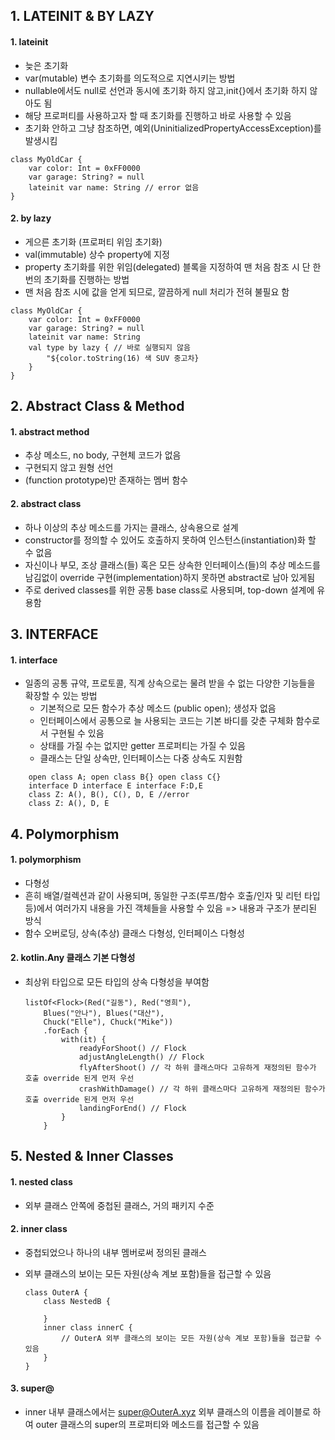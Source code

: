 ## 1. LATEINIT & BY LAZY

#### 1. lateinit

- 늦은 초기화
- var(mutable) 변수 초기화를 의도적으로 지연시키는 방법
- nullable에서도 null로 선언과 동시에 초기화 하지 않고,init{}에서 초기화 하지 않아도 됨
- 해당 프로퍼티를 사용하고자 할 때 초기화를 진행하고 바로 사용할 수 있음
- 초기화 안하고 그냥 참조하면, 예외(UninitializedPropertyAccessException)를 발생시킴

```
class MyOldCar {
    var color: Int = 0xFF0000
    var garage: String? = null
    lateinit var name: String // error 없음
}
```

#### 2. by lazy

- 게으른 초기화 (프로퍼티 위임 초기화)
- val(immutable) 상수 property에 지정
- property 초기화를 위한 위임(delegated) 블록을 지정하여 맨 처음 참조 시 단 한번의 초기화를 진행하는 방법
- 맨 처음 참조 시에 값을 얻게 되므로, 깔끔하게 null 처리가 전혀 불필요 함

```
class MyOldCar {
    var color: Int = 0xFF0000
    var garage: String? = null
    lateinit var name: String
    val type by lazy { // 바로 실행되지 않음
        "${color.toString(16) 색 SUV 중고차}
    }
}
```

## 2. Abstract Class & Method

#### 1. abstract method

- 추상 메소드, no body, 구현체 코드가 없음
- 구현되지 않고 원형 선언
- (function prototype)만 존재하는 멤버 함수

#### 2. abstract class

- 하나 이상의 추상 메소드를 가지는 클래스, 상속용으로 설계
- constructor를 정의할 수 있어도 호출하지 못하여 인스턴스(instantiation)화 할 수 없음
- 자신이나 부모, 조상 클래스(들) 혹은 모든 상속한 인터페이스(들)의 추상 메소드를 남김없이 override 구현(implementation)하지 못하면 abstract로 남아 있게됨
- 주로 derived classes를 위한 공통 base class로 사용되며, top-down 설계에 유용함

## 3. INTERFACE

#### 1. interface

- 일종의 공통 규약, 프로토콜, 직계 상속으로는 물려 받을 수 없는 다양한 기능들을 확장할 수 있는 방법
  - 기본적으로 모든 함수가 추상 메소드 (public open); 생성자 없음
  - 인터페이스에서 공통으로 늘 사용되는 코드는 기본 바디를 갖춘 구체화 함수로서 구현될 수 있음
  - 상태를 가질 수는 없지만 getter 프로퍼티는 가질 수 있음
  - 클래스는 단일 상속만, 인터페이스는 다중 상속도 지원함

```
    open class A; open class B{} open class C{}
    interface D interface E interface F:D,E
    class Z: A(), B(), C(), D, E //error
    class Z: A(), D, E
```

## 4. Polymorphism

#### 1. polymorphism

- 다형성
- 흔히 배열/컬렉션과 같이 사용되며, 동일한 구조(루프/함수 호출/인자 및 리턴 타입 등)에서 여러가지 내용을 가진 객체들을 사용할 수 있음 => 내용과 구조가 분리된 방식
- 함수 오버로딩, 상속(추상) 클래스 다형성, 인터페이스 다형성

#### 2. kotlin.Any 클래스 기본 다형성

- 최상위 타입으로 모든 타입의 상속 다형성을 부여함
  ```
  listOf<Flock>(Red("길동"), Red("영희"),
      Blues("안나"), Blues("대산"),
      Chuck("Elle"), Chuck("Mike"))
      .forEach {
          with(it) {
              readyForShoot() // Flock
              adjustAngleLength() // Flock
              flyAfterShoot() // 각 하위 클래스마다 고유하게 재정의된 함수가 호출 override 된게 먼저 우선
              crashWithDamage() // 각 하위 클래스마다 고유하게 재정의된 함수가 호출 override 된게 먼저 우선
              landingForEnd() // Flock
          }
      }
  ```

## 5. Nested & Inner Classes

#### 1. nested class

- 외부 클래스 안쪽에 중첩된 클래스, 거의 패키지 수준

#### 2. inner class

- 중첩되었으나 하나의 내부 멤버로써 정의된 클래스
- 외부 클래스의 보이는 모든 자원(상속 계보 포함)들을 접근할 수 있음

  ```
  class OuterA {
      class NestedB {

      }
      inner class innerC {
          // OuterA 외부 클래스의 보이는 모든 자원(상속 계보 포함)들을 접근할 수 있음
      }
  }
  ```

#### 3. super@

- inner 내부 클래스에서는 super@OuterA.xyz 외부 클래스의 이름을 레이블로 하여 outer 클래스의 super의 프로퍼티와 메소드를 접근할 수 있음
